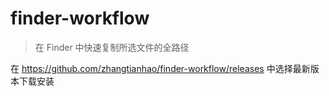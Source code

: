 # finder-workflow
> 在 Finder 中快速复制所选文件的全路径

在 https://github.com/zhangtianhao/finder-workflow/releases 中选择最新版本下载安装
